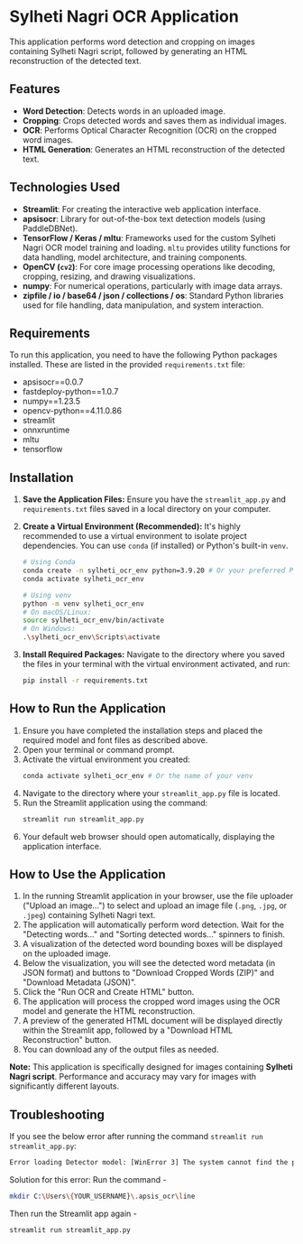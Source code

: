 # Sylheti Nagri OCR Application

This application performs word detection and cropping on images containing Sylheti Nagri script, followed by generating an HTML reconstruction of the detected text.

## Features

- **Word Detection**: Detects words in an uploaded image.
- **Cropping**: Crops detected words and saves them as individual images.
- **OCR**: Performs Optical Character Recognition (OCR) on the cropped word images.
- **HTML Generation**: Generates an HTML reconstruction of the detected text.

## Technologies Used

-   **Streamlit**: For creating the interactive web application interface.
-   **apsisocr**: Library for out-of-the-box text detection models (using PaddleDBNet).
-   **TensorFlow / Keras / mltu**: Frameworks used for the custom Sylheti Nagri OCR model training and loading. `mltu` provides utility functions for data handling, model architecture, and training components.
-   **OpenCV (`cv2`)**: For core image processing operations like decoding, cropping, resizing, and drawing visualizations.
-   **numpy**: For numerical operations, particularly with image data arrays.
-   **zipfile / io / base64 / json / collections / os**: Standard Python libraries used for file handling, data manipulation, and system interaction.

## Requirements

To run this application, you need to have the following Python packages installed. These are listed in the provided `requirements.txt` file:

- apsisocr==0.0.7
- fastdeploy-python==1.0.7
- numpy==1.23.5
- opencv-python==4.11.0.86
- streamlit
- onnxruntime
- mltu
- tensorflow

## Installation

1.  **Save the Application Files:**
    Ensure you have the `streamlit_app.py` and `requirements.txt` files saved in a local directory on your computer.

2.  **Create a Virtual Environment (Recommended):**
    It's highly recommended to use a virtual environment to isolate project dependencies. You can use `conda` (if installed) or Python's built-in `venv`.

    ```bash
    # Using Conda
    conda create -n sylheti_ocr_env python=3.9.20 # Or your preferred Python version (3.9 used in recent examples)
    conda activate sylheti_ocr_env

    # Using venv
    python -m venv sylheti_ocr_env
    # On macOS/Linux:
    source sylheti_ocr_env/bin/activate
    # On Windows:
    .\sylheti_ocr_env\Scripts\activate
    ```

3.  **Install Required Packages:**
    Navigate to the directory where you saved the files in your terminal with the virtual environment activated, and run:

    ```bash
    pip install -r requirements.txt
    ```


## How to Run the Application

1.  Ensure you have completed the installation steps and placed the required model and font files as described above.
2.  Open your terminal or command prompt.
3.  Activate the virtual environment you created:
    ```bash
    conda activate sylheti_ocr_env # Or the name of your venv
    ```
4.  Navigate to the directory where your `streamlit_app.py` file is located.
5.  Run the Streamlit application using the command:
    ```bash
    streamlit run streamlit_app.py
    ```
6.  Your default web browser should open automatically, displaying the application interface.

## How to Use the Application

1.  In the running Streamlit application in your browser, use the file uploader ("Upload an image...") to select and upload an image file (`.png`, `.jpg`, or `.jpeg`) containing Sylheti Nagri text.
2.  The application will automatically perform word detection. Wait for the "Detecting words..." and "Sorting detected words..." spinners to finish.
3.  A visualization of the detected word bounding boxes will be displayed on the uploaded image.
4.  Below the visualization, you will see the detected word metadata (in JSON format) and buttons to "Download Cropped Words (ZIP)" and "Download Metadata (JSON)".
5.  Click the "Run OCR and Create HTML" button.
6.  The application will process the cropped word images using the OCR model and generate the HTML reconstruction.
7.  A preview of the generated HTML document will be displayed directly within the Streamlit app, followed by a "Download HTML Reconstruction" button.
8.  You can download any of the output files as needed.

**Note:** This application is specifically designed for images containing **Sylheti Nagri script**. Performance and accuracy may vary for images with significantly different layouts.


## Troubleshooting

If you see the below error after running the command `streamlit run streamlit_app.py`:

```bash
Error loading Detector model: [WinError 3] The system cannot find the path specified: 'C:\Users\{YOUR_USERNAME}/.apsis_ocr/line'
```

Solution for this error: Run the command -
```bash
mkdir C:\Users\{YOUR_USERNAME}\.apsis_ocr\line
```

Then run the Streamlit app again -
```bash
streamlit run streamlit_app.py
```



